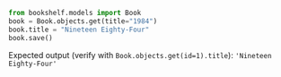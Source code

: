```python
from bookshelf.models import Book
book = Book.objects.get(title="1984")
book.title = "Nineteen Eighty-Four"
book.save()
```
Expected output (verify with `Book.objects.get(id=1).title`):
`'Nineteen Eighty-Four'`